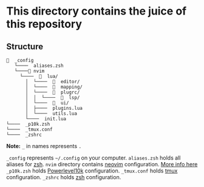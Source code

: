 # This directory contains the juice of this repository

## Structure
```
📂  _config
   └────  aliases.zsh
   └────📂 nvim
     └────  📂  lua/
       │  └────  📂  editor/
       │  └────  📂  mapping/
       │  └────  📂  plugrc/
       │  │  └────  📂  lsp/
       │  └────  📂  ui/
       │  ├────  plugins.lua
       │  └────  utils.lua
       └────  init.lua
└────  _p10k.zsh
└────  _tmux.conf
└────  _zshrc
```

**Note:** `_` in names represents `.`

`_config` represents `~/.config` on your computer.
`aliases.zsh` holds all aliases for [zsh](https://zsh.sourceforge.io).
`nvim` directory contains [neovim](https://neovim.io) configuration. [More info here](https://github.com/Roiqk7/dotfiles/blob/main/src/_config/nvim/README.md)
`_p10k.zsh` holds [Powerlevel10k](https://github.com/romkatv/powerlevel10k) configuration.
`_tmux.conf` holds [tmux](https://github.com/tmux/tmux/wiki) configuration.
`_zshrc` holds [zsh](https://zsh.sourceforge.io) configuration.

